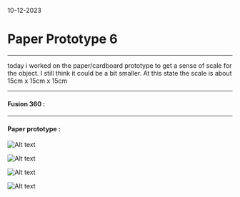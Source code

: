 10-12-2023
# Paper Prototype 6
---

today i worked on the paper/cardboard prototype to get a sense of scale for the object. I still think it could be a bit smaller. At this state the scale is about 15cm x 15cm x 15cm

---

#### Fusion 360 :


---
#### Paper prototype :

![Alt text](images/Su%C3%A8tone-stone-v6.jpeg)

![Alt text](images/Su%C3%A8tone-stone-v6-2.jpeg)

![Alt text](images/Su%C3%A8tone-stone-v6-3.jpeg)

![Alt text](images/Su%C3%A8tone-stone-v6-4.jpeg)